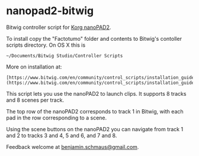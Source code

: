 # nanopad2-bitwig
Bitwig controller script for [Korg nanoPAD2](http://www.korg.com/us/products/controllers/nanopad2/).

To install copy the "Factotumo" folder and contents to Bitwig's contoller
scripts directory.  On OS X this is

    ~/Documents/Bitwig Studio/Controller Scripts

More on installation at:

    [https://www.bitwig.com/en/community/control_scripts/installation_guide](https://www.bitwig.com/en/community/control_scripts/installation_guide)

This script lets you use the nanoPAD2 to launch clips.  It supports 8 tracks
and 8 scenes per track.

The top row of the nanoPAD2 corresponds to track 1 in Bitwig, with each
pad in the row corresponding to a scene.

Using the scene buttons on the nanoPAD2 you can navigate from track 1 and 2
to tracks 3 and 4, 5 and 6, and 7 and 8.

Feedback welcome at benjamin.schmaus@gmail.com.
